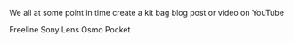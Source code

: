 We all at some point in time create a kit bag blog post or video on YouTube

Freeline
Sony
Lens
Osmo Pocket
